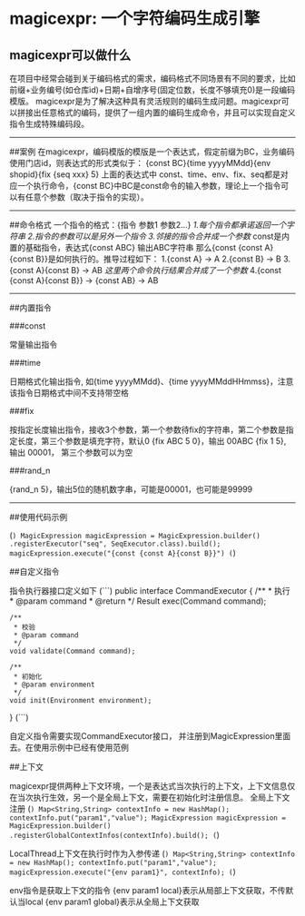 # magicexpr: 一个字符编码生成引擎

## magicexpr可以做什么

在项目中经常会碰到关于编码格式的需求，编码格式不同场景有不同的要求，比如 前缀+业务编号(如仓库id)+日期+自增序号(固定位数，长度不够填充0)是一段编码模版。
magicexpr是为了解决这种具有灵活规则的编码生成问题。magicexpr可以拼接出任意格式的编码，提供了一组内置的编码生成命令，并且可以实现自定义指令生成特殊编码段。

-----

##案例
在magicexpr，编码模版的模版是一个表达式，假定前缀为BC，业务编码使用门店id，则表达式的形式类似于：
{const BC}{time yyyyMMdd}{env shopid}{fix {seq xxx} 5}
上面的表达式中 const、time、env、fix、seq都是对应一个执行命令，{const BC}中BC是const命令的输入参数，理论上一个指令可以有任意个参数（取决于指令的实现）。

-----

##命令格式 
一个指令的格式：{指令 参数1 参数2...}
*1.每个指令都承诺返回一个字符串*
*2.指令的参数可以是另外一个指令*
*3.邻接的指令合并成一个参数*
const是内置的基础指令，表达式{const ABC} 输出ABC字符串
那么{const {const A}{const B}}是如何执行的。推导过程如下：
1.{const A} -> A 
2.{const B} -> B
3.{const A}{const B} -> AB  *这里两个命令执行结果合并成了一个参数*
4.{const {const A}{const B}} -> {const AB} -> AB  

-----

##内置指令

###const

常量输出指令

###time

日期格式化输出指令, 如{time yyyyMMdd}、{time yyyyMMddHHmmss}，注意该指令日期格式中间不支持带空格

###fix

按指定长度输出指令，接收3个参数，第一个参数待fix的字符串，第二个参数是指定长度，第三个参数是填充字符，默认0
{fix ABC 5 0}，输出 00ABC
{fix 1 5}, 输出 00001， 第三个参数可以为空

###rand_n

{rand_n 5}，输出5位的随机数字串，可能是00001，也可能是99999

-----

##使用代码示例

(```)
MagicExpression magicExpression = MagicExpression.builder()
            .registerExecutor("seq", SeqExecutor.class).build();
magicExpression.execute("{const {const A}{const B}}")
(```)

##自定义指令

指令执行器接口定义如下
(```)
public interface CommandExecutor {
    /**
     * 执行
     * @param command
     * @return
     */
    Result exec(Command command);

    /**
     * 校验
     * @param command
     */
    void validate(Command command);

    /**
     * 初始化
     * @param environment
     */
    void init(Environment environment);
}
(```)

自定义指令需要实现CommandExecutor接口， 并注册到MagicExpression里面去。在使用示例中已经有使用范例

##上下文

magicexpr提供两种上下文环境，一个是表达式当次执行的上下文，上下文信息仅在当次执行生效，另一个是全局上下文，需要在初始化时注册信息。
全局上下文注册
(```)
Map<String,String> contextInfo = new HashMap();
contextInfo.put("param1","value");
MagicExpression magicExpression = MagicExpression.builder()
            .registerGlobalContextInfos(contextInfo).build();
(```)

LocalThread上下文在执行时作为入参传递
(```)
Map<String,String> contextInfo = new HashMap();
contextInfo.put("param1","value");
magicExpression.execute("{env param1}", contextInfo);
(```)

env指令是获取上下文的指令 
{env param1 local}表示从局部上下文获取，不传默认当local
{env param1 global}表示从全局上下文获取


